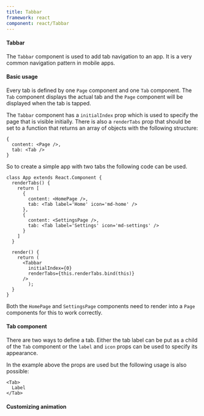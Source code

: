 ```yaml
---
title: Tabbar
framework: react
component: react/Tabbar
---
```


#### Tabbar

The `Tabbar` component is used to add tab navigation to an app. It is a very common navigation pattern in mobile apps.

#### Basic usage

Every tab is defined by one `Page` component and one `Tab` component. The `Tab` component displays the actual tab and the `Page` component will be displayed when the tab is tapped.

The `Tabbar` component has a `initialIndex` prop which is used to specify the page that is visible initially. There is also a `renderTabs` prop that should be set to a function that returns an array of objects with the following structure:

```
{
  content: <Page />,
  tab: <Tab />
}
```

So to create a simple app with two tabs the following code can be used.

```
class App extends React.Component {
  renderTabs() {
    return [
      {
        content: <HomePage />,
        tab: <Tab label='Home' icon='md-home' />
      },
      {
        content: <SettingsPage />,
        tab: <Tab label='Settings' icon='md-settings' />
      }
    ]
  }

  render() {
    return (
      <Tabbar
        initialIndex={0}
        renderTabs={this.renderTabs.bind(this)}
      />
		);
  }
}
```

Both the `HomePage` and `SettingsPage` components need to render into a `Page` components for this to work correctly.

#### Tab component

There are two ways to define a tab. Either the tab label can be put as a child of the `Tab` component or the `label` and `icon` props can be used to specify its appearance.

In the example above the props are used but the following usage is also possible:

```
<Tab>
  Label
</Tab>
```

#### Customizing animation
